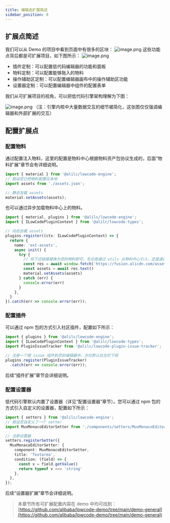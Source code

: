 ```yaml
---
title: 编辑态扩展简述
sidebar_position: 0
---
```

## 扩展点简述

我们可以从 Demo 的项目中看到页面中有很多的区块：
![image.png](https://img.alicdn.com/imgextra/i3/O1CN01WkdvNi1TamxZblYFA_!!6000000002399-2-tps-3840-2160.png)
这些功能点背后都是可扩展项目，如下图所示：
![image.png](https://img.alicdn.com/imgextra/i3/O1CN01wZLOzm24hmnMTwXdF_!!6000000007423-2-tps-3838-1914.png)

- 插件定制：可以配置低代码编辑器的功能和面板
- 物料定制：可以配置能够拖入的物料
- 操作辅助区定制：可以配置编辑器画布中的操作辅助区功能
- 设置器定制：可以配置编辑器中组件的配置表单

我们从可扩展项目的视角，可以把低代码引擎架构理解为下图：

![image.png](https://img.alicdn.com/imgextra/i3/O1CN01fhZ3Q11hwE7RwSq7g_!!6000000004341-2-tps-3840-2160.png)
（注：引擎内核中大量数据交互的细节被简化，这张图仅仅强调编辑器和外部扩展的交互）

## 配置扩展点

### 配置物料
通过配置注入物料，这里的配置是物料中心根据物料资产包协议生成的，后面“物料扩展”章节会有详细说明。
```typescript
import { material } from '@alilc/lowcode-engine';
// 假设您已把物料配置在本地
import assets from './assets.json';

// 静态加载 assets
material.setAssets(assets);
```

也可以通过异步加载物料中心上的物料。
```typescript
import { material, plugins } from '@alilc/lowcode-engine';
import { ILowCodePluginContext } from '@alilc/lowcode-types';

// 动态加载 assets
plugins.register((ctx: ILowCodePluginContext) => {
  return {
    name: 'ext-assets',
    async init() {
      try {
        // 将下述链接替换为您的物料即可。无论是通过 utils 从物料中心引入，还是通过其他途径如直接引入物料描述
        const res = await window.fetch('https://fusion.alicdn.com/assets/default@0.1.95/assets.json')
        const assets = await res.text()
        material.setAssets(assets)
      } catch (err) {
        console.error(err)
      }
    },
  }
}).catch(err => console.error(err));
```

### 配置插件
可以通过 npm 包的方式引入社区插件，配置如下所示：
```typescript
import { plugins } from '@alilc/lowcode-engine';
import { ILowCodePluginContext } from '@alilc/lowcode-types';
import PluginIssueTracker from '@alilc/lowcode-plugin-issue-tracker';

// 注册一个提 issue 组件到您的编辑器中，方位默认在左栏下侧
plugins.register(PluginIssueTracker)
  .catch(err => console.error(err));
```
后续“插件扩展”章节会详细说明。

### 配置设置器
低代码引擎默认内置了设置器（详见“配置设置器”章节）。您可以通过 npm 包的方式引入自定义的设置器，配置如下所示：
```typescript
import { setters } from '@alilc/lowcode-engine';
// 假设您自定义了一个 setter
import MuxMonacoEditorSetter from './components/setters/MuxMonacoEditorSetter';

// 注册设置器
setters.registerSetter({
  MuxMonacoEditorSetter: {
    component: MuxMonacoEditorSetter,
    title: 'Textarea',
    condition: (field) => {
      const v = field.getValue()
      return typeof v === 'string'
    },
  },
});
```
后续“设置器扩展”章节会详细说明。

> 本章节所有可扩展配置内容在 demo 中均可找到：[https://github.com/alibaba/lowcode-demo/tree/main/demo-general](https://github.com/alibaba/lowcode-demo/tree/main/demo-general)
